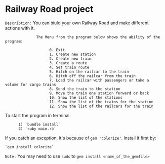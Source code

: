 # Railway Road project


`Description:` You can biuld your own Railway Road and make different actions with it.

                  The Menu from the program below shows the ability of the program:

                        0. Exit
                        1. Create new station
                        2. Create new train
                        3. Create a route
                        4. Set train route
                        5. Hitch on the railcar to the train
                        6. Hitch off the railcar from the train
                        7. Load the railcar with passengers or take a volume for cargo trains
                        8. Send the train to the station
                        9. Move the train one station forward or back
                        10. Show the list of the stations
                        11. Show the list of the trains for the station
                        12. Show the list of the railcars for the train

To start the program in terminal:

          1) `bundle install`
          2) `ruby main.rb`

If you catch an exception, it's because of `gem 'colorize'`.
Install it first by:

    `gem install colorize`

`Note:` You may need to use `sudo` to `gem install <name_of_the_gemfile>`
